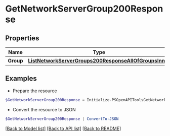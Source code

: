 # GetNetworkServerGroup200Response
## Properties

Name | Type | Description | Notes
------------ | ------------- | ------------- | -------------
**Group** | [**ListNetworkServerGroups200ResponseAllOfGroupsInner**](ListNetworkServerGroups200ResponseAllOfGroupsInner.md) |  | [optional] 

## Examples

- Prepare the resource
```powershell
$GetNetworkServerGroup200Response = Initialize-PSOpenAPIToolsGetNetworkServerGroup200Response  -Group null
```

- Convert the resource to JSON
```powershell
$GetNetworkServerGroup200Response | ConvertTo-JSON
```

[[Back to Model list]](../README.md#documentation-for-models) [[Back to API list]](../README.md#documentation-for-api-endpoints) [[Back to README]](../README.md)

